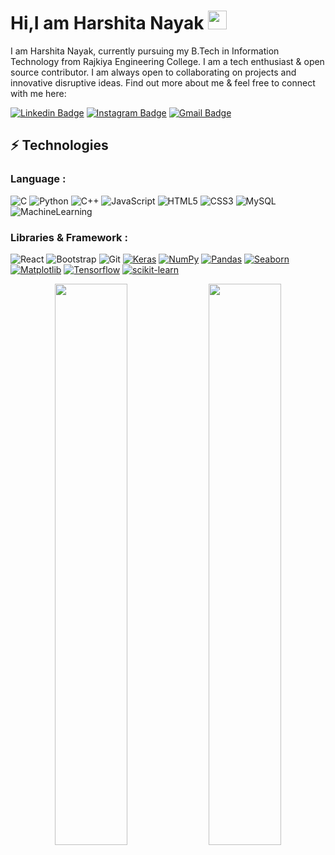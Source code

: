 # Hi,I am Harshita Nayak <img src="https://raw.githubusercontent.com/aemmadi/aemmadi/master/wave.gif" width="30px">

I am Harshita Nayak, currently pursuing my B.Tech  in Information Technology from Rajkiya Engineering College. I am a tech enthusiast & open source contributor. I am always open to collaborating on projects and innovative disruptive  ideas. Find out more about me & feel free to connect with me here:

[![Linkedin Badge](https://img.shields.io/badge/-harshita-nayak-b791871b4-blue?style=flat-square&logo=Linkedin&logoColor=blue&link=https://www.linkedin.com/in/harshita-nayak-b791871b4/)](https://www.linkedin.com/in/harshita-nayak-b791871b4/)
[![Instagram Badge](https://img.shields.io/badge/-harshita.nayak-purple?style=flat-square&logo=instagram&logoColor=white&link=https://instagram.com/harshita.nayak/)](https://instagram.com/harshita.nayak)
[![Gmail Badge](https://img.shields.io/badge/-harshitanayak40@gmail.com-c14438?style=flat-square&logo=Gmail&logoColor=white&link=mailto:harshitanayak40@gmail.com)](mailto:harshitanayak40@gmail.com)


## ⚡ Technologies

### Language :
![C](https://img.shields.io/badge/-C-E34A86?style=flat-square&logo=C)
![Python](https://img.shields.io/badge/-Python-black?style=flat-square&logo=Python)
![C++](https://img.shields.io/badge/-C++-00599C?style=flat-square&logo=c)
![JavaScript](https://img.shields.io/badge/-JavaScript-black?style=flat-square&logo=javascript)
![HTML5](https://img.shields.io/badge/-HTML5-E34F26?style=flat-square&logo=html5&logoColor=white)
![CSS3](https://img.shields.io/badge/-CSS3-1572B6?style=flat-square&logo=css3)
![MySQL](https://img.shields.io/badge/-MySQL-black?style=flat-square&logo=mysql)
![MachineLearning](https://img.shields.io/badge/-MachineLearning-black?style=flat-square&logo=machinelearning)

### Libraries & Framework :

![React](https://img.shields.io/badge/-React-black?style=flat-square&logo=react)
![Bootstrap](https://img.shields.io/badge/-Bootstrap-563D7C?style=flat-square&logo=bootstrap)
![Git](https://img.shields.io/badge/-Git-black?style=flat-square&logo=git)
<a href="#"><img alt="Keras" src="https://img.shields.io/badge/Keras%20-%23D00000.svg?logo=Keras&logoColor=white"></a>
<a href="#"><img alt="NumPy" src="https://img.shields.io/badge/Numpy%20-%23013243.svg?logo=numpy&logoColor=white"></a>
<a href="#"><img alt="Pandas" src="https://img.shields.io/badge/Pandas%20-%23150458.svg?logo=pandas&logoColor=white"></a>
<a href="#"><img alt="Seaborn" src="https://img.shields.io/badge/Seaborn%20-%23150458.svg?logo=seaborn&logoColor=white"></a>
<a href="#"><img alt="Matplotlib" src="https://img.shields.io/badge/Matplotlib%20-%23150458.svg?logo=Matplotlib&logoColor=white"></a>
<a href="#"><img alt="Tensorflow" src="https://img.shields.io/badge/Tensorflow%20-%23150458.svg?logo=tensorflow&logoColor=white"></a>
<a href="#"><img alt="scikit-learn" src="https://img.shields.io/badge/Scikit-learn%20-%23150458.svg?logo=scikit-learn&logoColor=white"></a>




<p align="center">
	
  <img width="48%" src="https://github-readme-stats.vercel.app/api?username=harshita9621&show_icons=true&theme=tokyonight" />
  <img width="48%" src="https://github-readme-streak-stats.herokuapp.com/?user=harshita9621&theme=tokyonight" />
</p>
